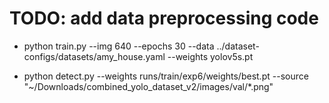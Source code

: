 # TODO: add data preprocessing code

- python train.py --img 640 --epochs 30 --data ../dataset-configs/datasets/amy_house.yaml --weights yolov5s.pt

- python detect.py --weights runs/train/exp6/weights/best.pt --source "~/Downloads/combined_yolo_dataset_v2/images/val/*.png"
